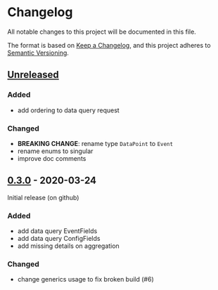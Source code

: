 # Changelog

All notable changes to this project will be documented in this file.

The format is based on [Keep a Changelog](https://keepachangelog.com/en/1.0.0/),
and this project adheres to [Semantic Versioning](https://semver.org/spec/v2.0.0.html).

## [Unreleased]

### Added

- add ordering to data query request

### Changed

- **BREAKING CHANGE**: rename type `DataPoint` to `Event`
- rename enums to singular
- improve doc comments

## [0.3.0] - 2020-03-24

Initial release (on github)

### Added

- add data query EventFields
- add data query ConfigFields
- add missing details on aggregation

### Changed

- change generics usage to fix broken build (#6)

[unreleased]: https://github.com/paulscherrerinstitute/databuffer-query-js/compare/v0.3.0...HEAD
[0.3.0]: https://github.com/paulscherrerinstitute/databuffer-query-js/compare/a3098f3b37d19c347a5ca98efbc46a7f61d179bd...v0.3.0
